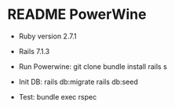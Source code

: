 # README PowerWine

* Ruby version 2.7.1
* Rails 7.1.3

* Run Powerwine:
git clone
bundle install
rails s

* Init DB:
rails db:migrate
rails db:seed

* Test:
bundle exec rspec
